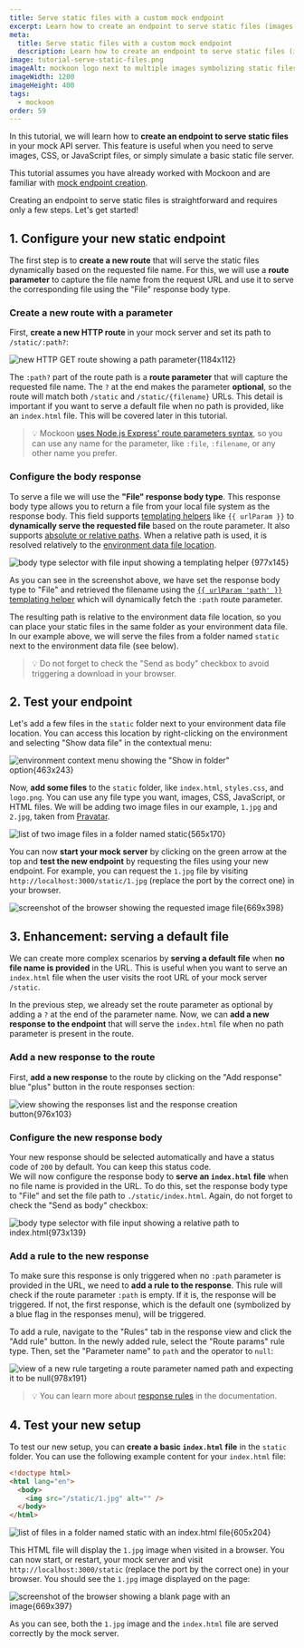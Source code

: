 ```yaml
---
title: Serve static files with a custom mock endpoint
excerpt: Learn how to create an endpoint to serve static files (images, fonts, etc.) in your mock API server using Mockoon
meta:
  title: Serve static files with a custom mock endpoint
  description: Learn how to create an endpoint to serve static files (images, fonts, etc.) in your mock API server using Mockoon
image: tutorial-serve-static-files.png
imageAlt: mockoon logo next to multiple images symbolizing static files
imageWidth: 1200
imageHeight: 400
tags:
  - mockoon
order: 59
---
```


In this tutorial, we will learn how to **create an endpoint to serve static files** in your mock API server. This feature is useful when you need to serve images, CSS, or JavaScript files, or simply simulate a basic static file server.

This tutorial assumes you have already worked with Mockoon and are familiar with [mock endpoint creation](/tutorials/getting-started/).

Creating an endpoint to serve static files is straightforward and requires only a few steps. Let's get started!

## 1. Configure your new static endpoint

The first step is to **create a new route** that will serve the static files dynamically based on the requested file name. For this, we will use a **route parameter** to capture the file name from the request URL and use it to serve the corresponding file using the "File" response body type.

### Create a new route with a parameter

First, **create a new HTTP route** in your mock server and set its path to `/static/:path?`:

![new HTTP GET route showing a path parameter{1184x112}](/images/tutorials/create-endpoint-serving-static-file/create-static-route-with-parameter.png)

The `:path?` part of the route path is a **route parameter** that will capture the requested file name. The `?` at the end makes the parameter **optional**, so the route will match both `/static` and `/static/{filename}` URLs. This detail is important if you want to serve a default file when no path is provided, like an `index.html` file. This will be covered later in this tutorial.

> 💡 Mockoon [uses Node.js Express' route parameters syntax](docs:api-endpoints/routing#api-routes), so you can use any name for the parameter, like `:file`, `:filename`, or any other name you prefer.

### Configure the body response

To serve a file we will use the **"File" response body type**. This response body type allows you to return a file from your local file system as the response body. This field supports [templating helpers](docs:templating/overview) like `{{ urlParam }}` to **dynamically serve the requested file** based on the route parameter. It also supports [absolute or relative paths](docs:response-configuration/file-serving#absolute-or-relative-paths). When a relative path is used, it is resolved relatively to the [environment data file location](docs:mockoon-data-files/data-files-location#locating-the-files).

![body type selector with file input showing a templating helper {977x145}](/images/tutorials/create-endpoint-serving-static-file/configure-response-body-to-serve-file.png)

As you can see in the screenshot above, we have set the response body type to "File" and retrieved the filename using the [`{{ urlParam 'path' }}` templating helper](docs:templating/mockoon-request-helpers#urlparam) which will dynamically fetch the `:path` route parameter.

The resulting path is relative to the environment data file location, so you can place your static files in the same folder as your environment data file. In our example above, we will serve the files from a folder named `static` next to the environment data file (see below).

> 💡 Do not forget to check the "Send as body" checkbox to avoid triggering a download in your browser.

## 2. Test your endpoint

Let's add a few files in the `static` folder next to your environment data file location. You can access this location by right-clicking on the environment and selecting "Show data file" in the contextual menu:

![environment context menu showing the "Show in folder" option{463x243}](/images/tutorials/create-endpoint-serving-static-file/find-environment-file-location.png)

Now, **add some files** to the `static` folder, like `index.html`, `styles.css`, and `logo.png`. You can use any file type you want, images, CSS, JavaScript, or HTML files. We will be adding two image files in our example, `1.jpg` and `2.jpg`, taken from [Pravatar](https://pravatar.cc/).

![list of two image files in a folder named static{565x170}](/images/tutorials/create-endpoint-serving-static-file/static-files-list.png)

You can now **start your mock server** by clicking on the green arrow at the top and **test the new endpoint** by requesting the files using your new endpoint. For example, you can request the `1.jpg` file by visiting `http://localhost:3000/static/1.jpg` (replace the port by the correct one) in your browser.

![screenshot of the browser showing the requested image file{669x398}](/images/tutorials/create-endpoint-serving-static-file/get-call-test-result.png)

## 3. Enhancement: serving a default file

We can create more complex scenarios by **serving a default file** when **no file name is provided** in the URL. This is useful when you want to serve an `index.html` file when the user visits the root URL of your mock server `/static`.

In the previous step, we already set the route parameter as optional by adding a `?` at the end of the parameter name. Now, we can **add a new response to the endpoint** that will serve the `index.html` file when no path parameter is present in the route.

### Add a new response to the route

First, **add a new response** to the route by clicking on the "Add response" blue "plus" button in the route responses section:

![view showing the responses list and the response creation button{976x103}](/images/tutorials/create-endpoint-serving-static-file/add-response-blue-plus-button.png)

### Configure the new response body

Your new response should be selected automatically and have a status code of `200` by default. You can keep this status code.  
We will now configure the response body to **serve an `index.html` file** when no file name is provided in the URL. To do this, set the response body type to "File" and set the file path to `./static/index.html`. Again, do not forget to check the "Send as body" checkbox:

![body type selector with file input showing a relative path to index.html{973x139}](/images/tutorials/create-endpoint-serving-static-file/configure-response-body-to-serve-index-file.png)

### Add a rule to the new response

To make sure this response is only triggered when no `:path` parameter is provided in the URL, we need to **add a rule to the response**. This rule will check if the route parameter `:path` is empty. If it is, the response will be triggered. If not, the first response, which is the default one (symbolized by a blue flag in the responses menu), will be triggered.

To add a rule, navigate to the "Rules" tab in the response view and click the "Add rule" button. In the newly added rule, select the "Route params" rule type. Then, set the "Parameter name" to `path` and the operator to `null`:

![view of a new rule targeting a route parameter named path and expecting it to be null{978x191}](/images/tutorials/create-endpoint-serving-static-file/add-rule-to-check-route-param.png)

> 💡 You can learn more about [response rules](docs:route-responses/dynamic-rules) in the documentation.

## 4. Test your new setup

To test our new setup, you can **create a basic `index.html` file** in the `static` folder. You can use the following example content for your `index.html` file:

```html
<!doctype html>
<html lang="en">
  <body>
    <img src="/static/1.jpg" alt="" />
  </body>
</html>
```

![list of files in a folder named static with an index.html file{605x204}](/images/tutorials/create-endpoint-serving-static-file/static-file-list-with-index.png)

This HTML file will display the `1.jpg` image when visited in a browser. You can now start, or restart, your mock server and visit `http://localhost:3000/static` (replace the port by the correct one) in your browser. You should see the `1.jpg` image displayed on the page:

![screenshot of the browser showing a blank page with an image{669x397}](/images/tutorials/create-endpoint-serving-static-file/get-call-test-result-index.png)

As you can see, both the `1.jpg` image and the `index.html` file are served correctly by the mock server.
